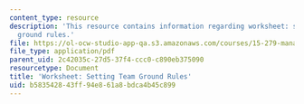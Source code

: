 ```yaml
---
content_type: resource
description: 'This resource contains information regarding worksheet: setting team
  ground rules.'
file: https://ol-ocw-studio-app-qa.s3.amazonaws.com/courses/15-279-management-communication-for-undergraduates-fall-2012/b583542843ff94e861a8bdca4b45c899_MIT15_279F12_teamRulesWkst.pdf
file_type: application/pdf
parent_uid: 2c42035c-27d5-37f4-ccc0-c890eb375090
resourcetype: Document
title: 'Worksheet: Setting Team Ground Rules'
uid: b5835428-43ff-94e8-61a8-bdca4b45c899
---
```

